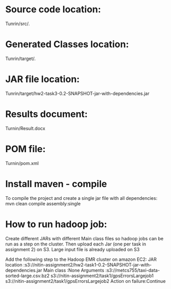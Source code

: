 
# Source code location:
Tunrin/src/*.*

# Generated Classes location:
Tunrin/target/*.*

# JAR file location:
Tunrin/target/hw2-task3-0.2-SNAPSHOT-jar-with-dependencies.jar

# Results document:
Turnin/Result.docx

# POM file:
Turnin/pom.xml

# Install maven - compile 
To compile the project and create a single jar file with all dependencies: 	
	mvn clean compile assembly:single

# How to run hadoop job:	
Create different JARs with different Main class files so hadoop jobs can be run as a step on the cluster.
Then upload each Jar (one per task in assignment 2) on S3. 
Large input file is already uploaded on S3

Add the following step to the Hadoop EMR cluster on amazon EC2:
JAR location :s3://nitin-assignment2/hw2-task1-0.2-SNAPSHOT-jar-with-dependencies.jar
Main class :None
Arguments :s3://metcs755/taxi-data-sorted-large.csv.bz2 s3://nitin-assignment2/task1/gpsErrorsLargejob1 s3://nitin-assignment2/task1/gpsErrorsLargejob2
Action on failure:Continue

